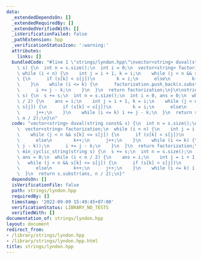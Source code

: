 ```yaml
---
data:
  _extendedDependsOn: []
  _extendedRequiredBy: []
  _extendedVerifiedWith: []
  _isVerificationFailed: false
  _pathExtension: hpp
  _verificationStatusIcon: ':warning:'
  attributes:
    links: []
  bundledCode: "#line 1 \"strings/lyndon.hpp\"\nvector<string> duval(string const&\
    \ s) {\n  int n = s.size();\n  int i = 0;\n  vector<string> factorization;\n \
    \ while (i < n) {\n    int j = i + 1, k = i;\n    while (j < n && s[k] <= s[j])\
    \ {\n      if (s[k] < s[j])\n        k = i;\n      else\n        k++;\n      j++;\n\
    \    }\n    while (i <= k) {\n      factorization.push_back(s.substr(i, j - k));\n\
    \      i += j - k;\n    }\n  }\n  return factorization;\n}\n\nstring min_cyclic_string(string\
    \ s) {\n  s += s;\n  int n = s.size();\n  int i = 0, ans = 0;\n  while (i < n\
    \ / 2) {\n    ans = i;\n    int j = i + 1, k = i;\n    while (j < n && s[k] <=\
    \ s[j]) {\n      if (s[k] < s[j])\n        k = i;\n      else\n        k++;\n\
    \      j++;\n    }\n    while (i <= k) i += j - k;\n  }\n  return s.substr(ans,\
    \ n / 2);\n}\n"
  code: "vector<string> duval(string const& s) {\n  int n = s.size();\n  int i = 0;\n\
    \  vector<string> factorization;\n  while (i < n) {\n    int j = i + 1, k = i;\n\
    \    while (j < n && s[k] <= s[j]) {\n      if (s[k] < s[j])\n        k = i;\n\
    \      else\n        k++;\n      j++;\n    }\n    while (i <= k) {\n      factorization.push_back(s.substr(i,\
    \ j - k));\n      i += j - k;\n    }\n  }\n  return factorization;\n}\n\nstring\
    \ min_cyclic_string(string s) {\n  s += s;\n  int n = s.size();\n  int i = 0,\
    \ ans = 0;\n  while (i < n / 2) {\n    ans = i;\n    int j = i + 1, k = i;\n \
    \   while (j < n && s[k] <= s[j]) {\n      if (s[k] < s[j])\n        k = i;\n\
    \      else\n        k++;\n      j++;\n    }\n    while (i <= k) i += j - k;\n\
    \  }\n  return s.substr(ans, n / 2);\n}"
  dependsOn: []
  isVerificationFile: false
  path: strings/lyndon.hpp
  requiredBy: []
  timestamp: '2022-09-09 15:49:45+07:00'
  verificationStatus: LIBRARY_NO_TESTS
  verifiedWith: []
documentation_of: strings/lyndon.hpp
layout: document
redirect_from:
- /library/strings/lyndon.hpp
- /library/strings/lyndon.hpp.html
title: strings/lyndon.hpp
---
```

